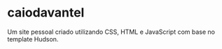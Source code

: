 # caiodavantel

Um site pessoal criado utilizando CSS, HTML e JavaScript com base no template Hudson. 
